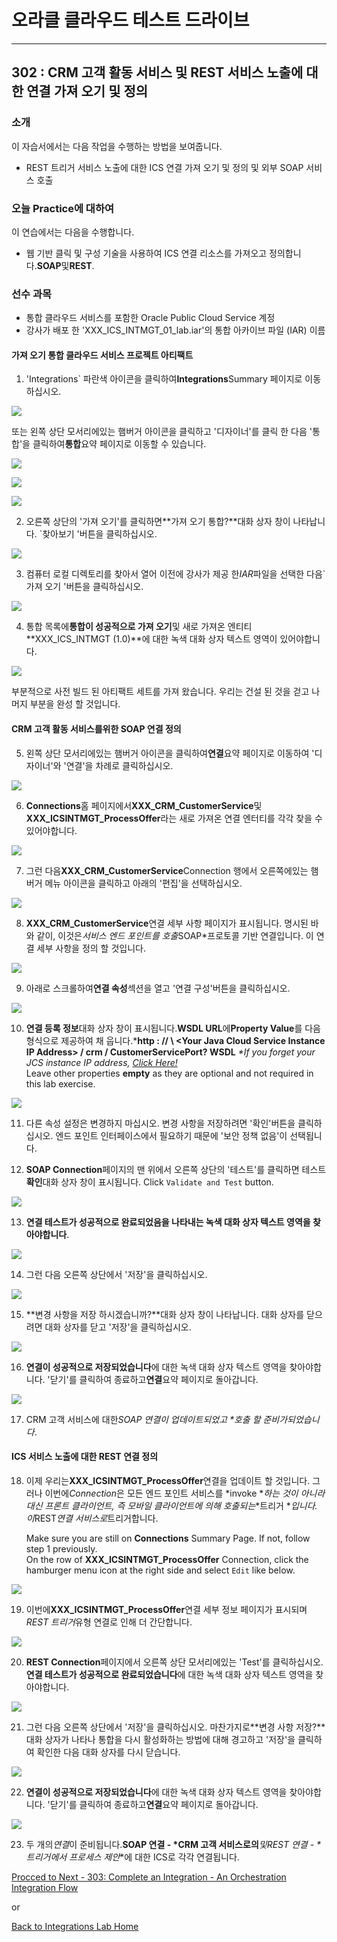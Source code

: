 # 오라클 클라우드 테스트 드라이브 #
-----
## 302 : CRM 고객 활동 서비스 및 REST 서비스 노출에 대한 연결 가져 오기 및 정의 ##


### 소개 ###
이 자습서에서는 다음 작업을 수행하는 방법을 보여줍니다. 
- REST 트리거 서비스 노출에 대한 ICS 연결 가져 오기 및 정의 및 외부 SOAP 서비스 호출 

### 오늘 Practice에 대하여 ###
이 연습에서는 다음을 수행합니다. 
- 웹 기반 클릭 및 구성 기술을 사용하여 ICS 연결 리소스를 가져오고 정의합니다.**SOAP**및**REST**. 

### 선수 과목 ###

- 통합 클라우드 서비스를 포함한 Oracle Public Cloud Service 계정 
- 강사가 배포 한 &#39;XXX_ICS_INTMGT_01_lab.iar&#39;의 통합 아카이브 파일 (IAR) 이름 

#### 가져 오기 통합 클라우드 서비스 프로젝트 아티팩트 

1. &#39;Integrations` 파란색 아이콘을 클릭하여**Integrations**Summary 페이지로 이동하십시오. 

![](images/302/01.home_integrate.png)


또는 왼쪽 상단 모서리에있는 햄버거 아이콘을 클릭하고 &#39;디자이너&#39;를 클릭 한 다음 &#39;통합&#39;을 클릭하여**통합**요약 페이지로 이동할 수 있습니다. 

![](images/302/02.home_hamburger.png)


![](images/302/03.home_hamburger_designer.png)


![](images/302/01.home_hamburger_integrate.png)


2. 오른쪽 상단의 &#39;가져 오기&#39;를 클릭하면**가져 오기 통합?**대화 상자 창이 나타납니다. `찾아보기 &#39;버튼을 클릭하십시오. 

![](images/302/02.integration_import.png)


3. 컴퓨터 로컬 디렉토리를 찾아서 열어 이전에 강사가 제공 한*IAR*파일을 선택한 다음`가져 오기 &#39;버튼을 클릭하십시오. 

![](images/302/02.integration_import1.png)


4. 통합 목록에**통합이 성공적으로 가져 오기**및 새로 가져온 엔티티**XXX_ICS_INTMGT (1.0)**에 대한 녹색 대화 상자 텍스트 영역이 있어야합니다. 

![](images/302/02.integration_import2.png)


부분적으로 사전 빌드 된 아티팩트 세트를 가져 왔습니다. 우리는 건설 된 것을 걷고 나머지 부분을 완성 할 것입니다. 

#### CRM 고객 활동 서비스를위한 SOAP 연결 정의 

5. 왼쪽 상단 모서리에있는 햄버거 아이콘을 클릭하여**연결**요약 페이지로 이동하여 &#39;디자이너&#39;와 &#39;연결&#39;을 차례로 클릭하십시오. 

![](images/302/04.home_hamburger_connections.png)


6. **Connections**홈 페이지에서**XXX_CRM_CustomerService**및**XXX_ICSINTMGT_ProcessOffer**라는 새로 가져온 연결 엔터티를 각각 찾을 수 있어야합니다. 

![](images/302/05.connection_import.png)


7. 그런 다음**XXX_CRM_CustomerService**Connection 행에서 오른쪽에있는 햄버거 메뉴 아이콘을 클릭하고 아래의 &#39;편집&#39;을 선택하십시오. 

![](images/302/05.connection_import1.png)


8. **XXX_CRM_CustomerService**연결 세부 사항 페이지가 표시됩니다. 명시된 바와 같이, 이것은*서비스 엔드 포인트를 호출*SOAP*프로토콜 기반 연결입니다. 이 연결 세부 사항을 정의 할 것입니다. 

![](images/302/07.connection_initial.png)


9. 아래로 스크롤하여**연결 속성**섹션을 열고 &#39;연결 구성&#39;버튼을 클릭하십시오. 

![](images/302/05.connection_import2.png)


10. **연결 등록 정보**대화 상자 창이 표시됩니다.**WSDL URL**에**Property Value**를 다음 형식으로 제공하여 채 웁니다.***http : // \ <Your Java Cloud Service Instance IP Address\> / crm / CustomerServicePort? WSDL**
	*\*If you forget your JCS instance IP address, [Click Here!](../../Java%20Apps/java.cloud.md)*  
	Leave other properties **empty** as they are optional and not required in this lab exercise.
	
![](images/302/08.connection_properties.png)


11. 다른 속성 설정은 변경하지 마십시오. 변경 사항을 저장하려면 &#39;확인&#39;버튼을 클릭하십시오. 엔드 포인트 인터페이스에서 필요하기 때문에 &#39;보안 정책 없음&#39;이 선택됩니다. 

12. **SOAP Connection**페이지의 맨 위에서 오른쪽 상단의 &#39;테스트&#39;를 클릭하면 테스트**확인**대화 상자 창이 표시됩니다. 
	Click `Validate and Test` button.


![](images/302/10.connection_test.png)


13. **연결 테스트가 성공적으로 완료되었음을 나타내는 녹색 대화 상자 텍스트 영역을 찾아야합니다**. 

![](images/302/11.connection_testresult.png)


14. 그런 다음 오른쪽 상단에서 &#39;저장&#39;을 클릭하십시오. 

![](images/302/12.connection_save.png)


15. **변경 사항을 저장 하시겠습니까?**대화 상자 창이 나타납니다. 대화 상자를 닫으려면 대화 상자를 닫고 &#39;저장&#39;을 클릭하십시오. 

![](images/302/12.connection_save1.png)


16. **연결이 성공적으로 저장되었습니다**에 대한 녹색 대화 상자 텍스트 영역을 찾아야합니다. &#39;닫기&#39;를 클릭하여 종료하고**연결**요약 페이지로 돌아갑니다. 

![](images/302/13.connection_saveresult.png)


17. CRM 고객 서비스에 대한*SOAP 연결이 업데이트되었고 \*호출 할 준비가되었습니다*. 

#### ICS 서비스 노출에 대한 REST 연결 정의 

18. 이제 우리는**XXX_ICSINTMGT_ProcessOffer**연결을 업데이트 할 것입니다. 그러나 이번에*Connection*은 모든 엔드 포인트 서비스를 \*invoke \**하는 것이 아니라 대신 프론트 클라이언트, 즉 모바일 클라이언트에 의해 호출되는*\*트리거 \**입니다. 이*REST*연결 서비스로*트리거합니다. 
	
	Make sure you are still on **Connections** Summary Page. If not, follow step 1 previously.  
	On the row of **XXX_ICSINTMGT_ProcessOffer** Connection, click the hamburger menu icon at the right side and select `Edit` like below.
	
![](images/302/14.connection_rest.png)


19. 이번에**XXX_ICSINTMGT_ProcessOffer**연결 세부 정보 페이지가 표시되며*REST 트리거*유형 연결로 인해 더 간단합니다. 

![](images/302/16.connection_initial1.png)


20. **REST Connection**페이지에서 오른쪽 상단 모서리에있는 &#39;Test&#39;를 클릭하십시오.**연결 테스트가 성공적으로 완료되었습니다**에 대한 녹색 대화 상자 텍스트 영역을 찾아야합니다. 

![](images/302/18.connection_test1.png)


21. 그런 다음 오른쪽 상단에서 &#39;저장&#39;을 클릭하십시오. 마찬가지로**변경 사항 저장?**대화 상자가 나타나 통합을 다시 활성화하는 방법에 대해 경고하고 &#39;저장&#39;을 클릭하여 확인한 다음 대화 상자를 다시 닫습니다. 

![](images/302/20.connection_save2.png)


22. **연결이 성공적으로 저장되었습니다**에 대한 녹색 대화 상자 텍스트 영역을 찾아야합니다. &#39;닫기&#39;를 클릭하여 종료하고**연결**요약 페이지로 돌아갑니다. 

![](images/302/19.connection_save1.png)


23. 두 개의*연결*이 준비됩니다.**SOAP 연결 - \*CRM 고객 서비스로의***및**REST 연결 - \*트리거**에서 프로세스 제안**에 대한 ICS로 각각 연결됩니다. 

[Procced to Next - 303: Complete an Integration - An Orchestration Integration Flow](303-IntegrationsLab.md)

or

[Back to Integrations Lab Home](README.md)

